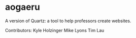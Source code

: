 aogaeru
=======

A version of Quartz: a tool to help professors create websites. 

Contributors:
Kyle Holzinger
Mike Lyons
Tim Lau
